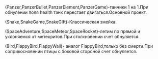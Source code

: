 (Panzer,PanzerBullet,PanzerElement,PanzerGame)-танчики 1 на 1.При обнулении поля health танк перестает двигаться.Основной проект.

(Snake,SnakeGame,SnakeGIft)-Классическая змейка.

(SpaceAdventure,SpaceMeteor,SpaceRocket)-летим по прямой и уклоняемся от метеоритов.При столкновении счет обнуляется

(Bird,FlappyBird,FlappyWall)- аналог FlappyBird,только без смерти.При соприкосновении птицы с боковой стороной счет обнуляется.
